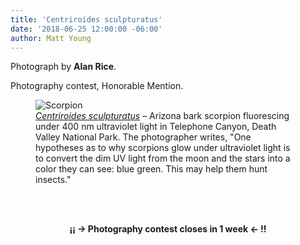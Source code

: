 ```yaml
---
title: 'Centriroides sculpturatus'
date: '2018-06-25 12:00:00 -06:00'
author: Matt Young
---
```

Photograph by **Alan Rice**.

Photography contest, Honorable Mention.
<figure>
<img src="{{ site.baseurl }}/uploads/2018/Rice.Centriroides_sculpturatus.jpg" alt="Scorpion"/>
<figcaption>
<a href="http://en.wikipedia.org/wiki/Arizona_bark_scorpion"><i>Centriroides sculpturatus</i></a> &ndash; Arizona bark scorpion fluorescing under 400 nm ultraviolet light in Telephone Canyon, Death Valley National Park. The photographer writes, "One hypotheses as to <a hef="
http://blogs.discovermagazine.com/notrocketscience/2011/12/23/why-do-scorpions-glow-in-the-dark-and-could-their-whole-bodies-be-one-big-eye/#.U6PJ0JRdW70">why scorpions glow under ultraviolet light</a> is to convert the dim UV light from the moon and the stars into a color they can see: blue green. This may help them hunt insects."
</figcaption>
</figure><br/><br/>
<p style="text-align:center"><b>&iexcl;&iexcl; &rarr; Photography contest closes in 1 week &larr; !!</b></p>
